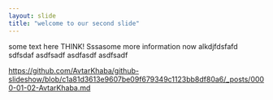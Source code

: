 ```yaml
---
layout: slide
title: "welcome to our second slide"
---
```

some text here
THINK!
Sssasome more information now alkdjfdsfafd
sdfsdaf
asdfsadf
asdfasdf
asdfsadf

https://github.com/AvtarKhaba/github-slideshow/blob/c1a81d3613e9607be09f679349c1123bb8df80a6/_posts/0000-01-02-AvtarKhaba.md
